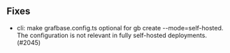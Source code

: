 ## Fixes

- cli: make grafbase.config.ts optional for gb create --mode=self-hosted. The configuration is not relevant in fully self-hosted deployments. (#2045)
